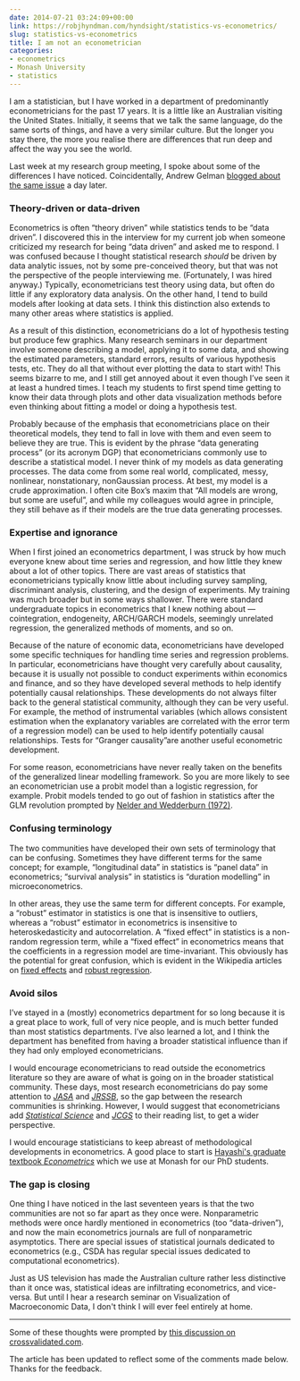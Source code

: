 ```yaml
---
date: 2014-07-21 03:24:09+00:00
link: https://robjhyndman.com/hyndsight/statistics-vs-econometrics/
slug: statistics-vs-econometrics
title: I am not an econometrician
categories:
- econometrics
- Monash University
- statistics
---
```


I am a statistician, but I have worked in a department of predominantly econometricians for the past 17 years. It is a little like an Australian visiting the United States. Initially, it seems that we talk the same language, do the same sorts of things, and have a very similar culture. But the longer you stay there, the more you realise there are differences that run deep and affect the way you see the world.

Last week at my research group meeting, I spoke about some of the differences I have noticed. Coincidentally, Andrew Gelman [blogged about the same issue](http://andrewgelman.com/2014/07/18/differences-econometrics-statistics-varying-treatment-effects-utilities-economists-seem-like-models-fixed-stone-statisticians-tend-comfortable-w/) a day later.<!-- more -->



### Theory-driven or data-driven



Econometrics is often “theory driven” while statistics tends to be “data driven”. I discovered this in the interview for my current job when someone criticized my research for being “data driven” and asked me to respond. I was confused because I thought statistical research _should_ be driven by data analytic issues, not by some pre-conceived theory, but that was not the perspective of the people interviewing me. (Fortunately, I was hired anyway.) Typically, econometricians test theory using data, but often do little if any exploratory data analysis. On the other hand, I tend to build models after looking at data sets. I think this distinction also extends to many other areas where statistics is applied.

As a result of this distinction, econometricians do a lot of hypothesis testing but produce few graphics. Many research seminars in our department involve someone describing a model, applying it to some data, and showing the estimated parameters, standard errors, results of various hypothesis tests, etc. They do all that without ever plotting the data to start with! This seems bizarre to me, and I still get annoyed about it even though I’ve seen it at least a hundred times. I teach my students to first spend time getting to know their data through plots and other data visualization methods before even thinking about fitting a model or doing a hypothesis test.

Probably because of the emphasis that econometricians place on their theoretical models, they tend to fall in love with them and even seem to believe they are true. This is evident by the phrase “data generating process” (or its acronym DGP) that econometricians commonly use to describe a statistical model. I never think of my models as data generating processes. The data come from some real world, complicated, messy, nonlinear, nonstationary, nonGaussian process. At best, my model is a crude approximation. I often cite Box’s maxim that “All models are wrong, but some are useful”, and while my colleagues would agree in principle, they still behave as if their models are the true data generating processes.



### Expertise and ignorance



When I first joined an econometrics department, I was struck by how much everyone knew about time series and regression, and how little they knew about a lot of other topics. There are vast areas of statistics that econometricians typically know little about including survey sampling, discriminant analysis, clustering, and the design of experiments. My training was much broader but in some ways shallower. There were standard undergraduate topics in econometrics that I knew nothing about — cointegration, endogeneity, ARCH/GARCH models, seemingly unrelated regression, the generalized methods of moments, and so on.

Because of the nature of economic data, econometricians have developed some specific techniques for handling time series and regression problems. In particular, econometricians have thought very carefully about causality, because it is usually not possible to conduct experiments within economics and finance, and so they have developed several methods to help identify potentially causal relationships. These developments do not always filter back to the general statistical community, although they can be very useful. For example, the method of instrumental variables (which allows consistent estimation when the explanatory variables are correlated with the error term of a regression model) can be used to help identify potentially causal relationships. Tests for “Granger causality”are another useful econometric development.

For some reason, econometricians have never really taken on the benefits of the generalized linear modelling framework. So you are more likely to see an econometrician use a probit model than a logistic regression, for example. Probit models tended to go out of fashion in statistics after the GLM revolution prompted by [Nelder and Wedderburn (1972)](http://dx.doi.org/10.2307%2F2344614).



### Confusing terminology



The two communities have developed their own sets of terminology that can be confusing. Sometimes they have different terms for the same concept; for example, “longitudinal data” in statistics is “panel data” in econometrics; “survival analysis” in statistics is “duration modelling” in microeconometrics.

In other areas, they use the same term for different concepts. For example, a “robust” estimator in statistics is one that is insensitive to outliers, whereas a “robust” estimator in econometrics is insensitive to heteroskedasticity and autocorrelation. A “fixed effect” in statistics is a non-random regression term, while a “fixed effect” in econometrics means that the coefficients in a regression model are time-invariant. This obviously has the potential for great confusion, which is evident in the Wikipedia articles on [fixed effects](http://en.wikipedia.org/wiki/Fixed_effects) and [robust regression](http://en.wikipedia.org/wiki/Robust_regression).



### Avoid silos



I’ve stayed in a (mostly) econometrics department for so long because it is a great place to work, full of very nice people, and is much better funded than most statistics departments. I’ve also learned a lot, and I think the department has benefited from having a broader statistical influence than if they had only employed econometricians.

I would encourage econometricians to read outside the econometrics literature so they are aware of what is going on in the broader statistical community. These days, most research econometricians do pay some attention to [_JASA_](http://www.tandfonline.com/toc/uasa20/current) and [_JRSSB_](http://onlinelibrary.wiley.com/journal/10.1111/(ISSN)1467-9868), so the gap between the research communities is shrinking. However, I would suggest that econometricians add [_Statistical Science_](https://imstat.org/journals-and-publications/statistical-science/) and [_JCGS_](http://www.tandfonline.com/toc/ucgs20/current) to their reading list, to get a wider perspective.

I would encourage statisticians to keep abreast of methodological developments in econometrics. A good place to start is [Hayashi's graduate textbook _Econometrics_](http://amzn.com/0691010188/?tag=otexts-20) which we use at Monash for our PhD students.



### The gap is closing



One thing I have noticed in the last seventeen years is that the two communities are not so far apart as they once were. Nonparametric methods were once hardly mentioned in econometrics (too “data-driven”), and now the main econometrics journals are full of nonparametric asymptotics. There are special issues of statistical journals dedicated to econometrics (e.g., CSDA has regular special issues dedicated to computational econometrics).

Just as US television has made the Australian culture rather less distinctive than it once was, statistical ideas are infiltrating econometrics, and vice-versa. But until I hear a research seminar on Visualization of Macroeconomic Data, I don't think I will ever feel entirely at home.



* * *



Some of these thoughts were prompted by [this discussion on crossvalidated.com](http://stats.stackexchange.com/q/27662/159).

The article has been updated to reflect some of the comments made below. Thanks for the feedback.
